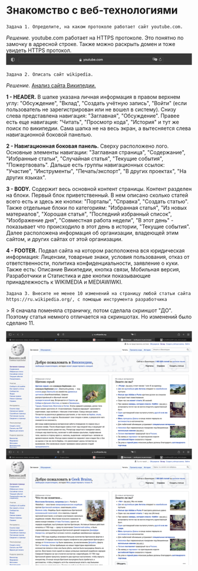 # Знакомство с веб-технологиями

```
Задача 1. Определите, на каком протоколе работает сайт youtube.com.
```

_Решение._ youtube.com работает на HTTPS протоколе. Это понятно по замочку в адресной строке. Также можно раскрыть домен и тоже увидеть HTTPS протокол. ![HTTPS Protocol](1_protocol.png)
```
Задача 2. Описать сайт wikipedia.
```
_Решение._ [Анализ сайта Википедии.](2_analyze.txt)

**1 - HEADER.** В шапке указана личная информация в правом верхнем углу: "Обсуждение", "Вклад", "Создать учётную запись", "Войти" (если пользователь не зарегистрирован или не вошел в систему). Снизу слева представлена навигация: "Заглавная", "Обсуждение". Правее есть еще навигация: "Читать", "Просмотр кода", "История" и тут же поиск по википедии. Сама шапка не на весь экран, а вытесняется слева навигационной боковой панелью.

**2 - Навигационная боковая панель.** Сверху расположено лого. Основные элементы навигации: "Заглавная страница", "Содержание", "Избранные статьи", "Случайная статья", "Текущие события", "Пожертвовать". Дальше есть группы навигационных ссылок: "Участие", "Инструменты", "Печать/экспорт", "В других проектах", "На других языках".

**3 - BODY.** Содержит весь основной контент страницы. Контент разделен на блоки. Первый блок приветственный. В нем описано сколько статей всего есть и здесь же кнопки: "Порталы", "Справка", "Создать статью". Также отдельные блоки по категориям: "Избранная статья", "Из новых материалов", "Хорошая статья", "Последний избранный список", "Изображение дня", "Совместная работа недели", "В этот день" - показывает что происходило в этот день в истории, "Текущие события". Далее расположена информация об организации, владеющей этим сайтом, и других сайтах от этой организации.

**4 - FOOTER.** Подвал сайта на котором расположена вся юридическая информация: Лицензии, товарные знаки, условия пользования, отказ от ответственности, политика конфиденциальности, заявление о куки. Также есть: Описание Википедии, кнопка связи, Мобильная версия, Разработчики и Статистика и две кнопки показывающие принадлежность к WIKIMEDIA и MEDIAWIWKI.

```
Задача 3. Внесите не менее 10 изменений на страницу любой статьи сайта https://ru.wikipedia.org/, с помощью инструмента разработчика
```
&gt; Я сначала поменяла страничку, потом сделала скриншот "ДО". Поэтому статья немного отличается на скриншотах. Но изменений было сделано 11.

![Страница "ДО"](3_before.png)
![Страница "ПОСЛЕ"](3_after.png)